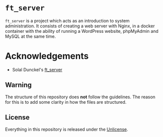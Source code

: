 # ```ft_server```
```ft_server``` is a project which acts as an introduction to system administration. It consists of creating a web server with Nginx, in a docker container with the ability of running a WordPress website, phpMyAdmin and MySQL at the same time.

# Acknowledgements
- Solal Dunckel's [ft_server](https://github.com/solaldunckel/ft_server)

## Warning
The structure of this repository does **not** follow the guidelines.
The reason for this is to add some clarity in how the files are structured.

## License
Everything in this repository is released under the [Unlicense](https://github.com/maxdesalle/42/blob/main/LICENSE).
